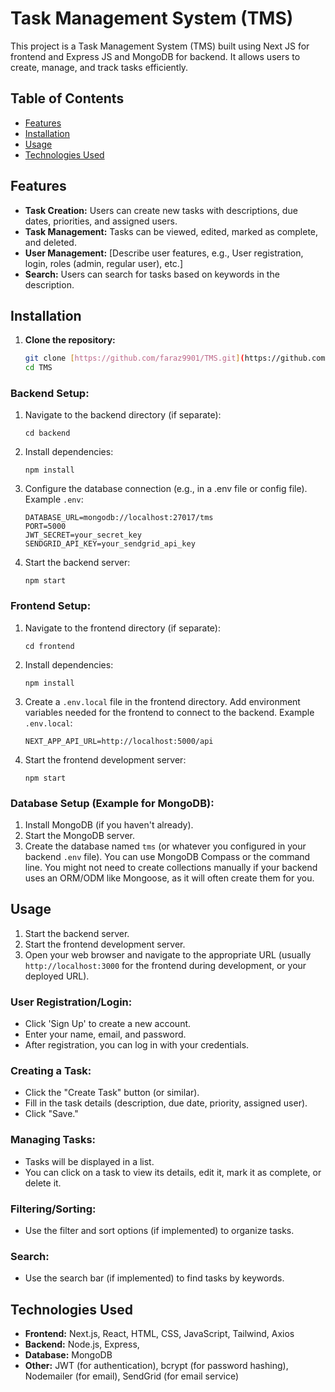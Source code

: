 # Task Management System (TMS)

This project is a Task Management System (TMS) built using Next JS for frontend and Express JS and MongoDB for backend.  It allows users to create, manage, and track tasks efficiently.

## Table of Contents

- [Features](#features)
- [Installation](#installation)
- [Usage](#Usage)
- [Technologies Used](#TechnologiesUsed)




## Features

- **Task Creation:** Users can create new tasks with descriptions, due dates, priorities, and assigned users.
- **Task Management:**  Tasks can be viewed, edited, marked as complete, and deleted.
- **User Management:** [Describe user features, e.g., User registration, login, roles (admin, regular user), etc.]
- **Search:**  Users can search for tasks based on keywords in the description.

## Installation

1. **Clone the repository:**
   ```bash
   git clone [https://github.com/faraz9901/TMS.git](https://github.com/faraz9901/TMS.git)
   cd TMS

### Backend Setup:
1. Navigate to the backend directory (if separate):
   ```
   cd backend
   ```
2. Install dependencies:
   ```
   npm install
   ```
3. Configure the database connection (e.g., in a .env file or config file). Example `.env`:
   ```
   DATABASE_URL=mongodb://localhost:27017/tms
   PORT=5000
   JWT_SECRET=your_secret_key
   SENDGRID_API_KEY=your_sendgrid_api_key
   ```
4. Start the backend server:
   ```
   npm start
   ```

### Frontend Setup:
1. Navigate to the frontend directory (if separate):
   ```
   cd frontend
   ```
2. Install dependencies:
   ```
   npm install
   ```
3. Create a `.env.local` file in the frontend directory. Add environment variables needed for the frontend to connect to the backend. Example `.env.local`:
   ```
   NEXT_APP_API_URL=http://localhost:5000/api
   ```
4. Start the frontend development server:
   ```
   npm start
   ```

### Database Setup (Example for MongoDB):
1. Install MongoDB (if you haven't already).
2. Start the MongoDB server.
3. Create the database named `tms` (or whatever you configured in your backend `.env` file). You can use MongoDB Compass or the command line. You might not need to create collections manually if your backend uses an ORM/ODM like Mongoose, as it will often create them for you.

## Usage

1. Start the backend server.
2. Start the frontend development server.
3. Open your web browser and navigate to the appropriate URL (usually `http://localhost:3000` for the frontend during development, or your deployed URL).

### User Registration/Login:
- Click 'Sign Up' to create a new account.
- Enter your name, email, and password.
- After registration, you can log in with your credentials.

### Creating a Task:
- Click the "Create Task" button (or similar).
- Fill in the task details (description, due date, priority, assigned user).
- Click "Save."

### Managing Tasks:
- Tasks will be displayed in a list.
- You can click on a task to view its details, edit it, mark it as complete, or delete it.

### Filtering/Sorting:
- Use the filter and sort options (if implemented) to organize tasks.

### Search:
- Use the search bar (if implemented) to find tasks by keywords.

## Technologies Used
- **Frontend:** Next.js, React, HTML, CSS, JavaScript, Tailwind, Axios
- **Backend:** Node.js, Express, 
- **Database:** MongoDB
- **Other:** JWT (for authentication), bcrypt (for password hashing), Nodemailer (for email), SendGrid (for email service)

